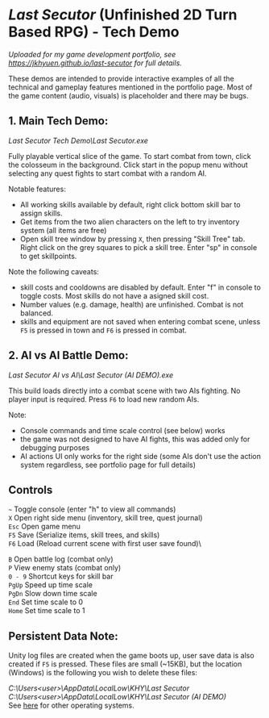 # *Last Secutor* (Unfinished 2D Turn Based RPG) - Tech Demo
*Uploaded for my game development portfolio, see https://jkhyuen.github.io/last-secutor for full details.*

These demos are intended to provide interactive examples of all the technical and gameplay features mentioned in the portfolio page. Most of the game content (audio, visuals) is placeholder and there may be bugs.

## 1. **Main Tech Demo**:
*Last Secutor Tech Demo\Last Secutor.exe*

Fully playable vertical slice of the game. To start combat from town, click the colosseum in the background. Click start in the popup menu without selecting any quest fights to start combat with a random AI. 

Notable features:
 - All working skills available by default, right click bottom skill bar to assign skills.
 - Get items from the two alien characters on the left to try inventory system (all items are free)
 - Open skill tree window by pressing ```X```, then pressing "Skill Tree" tab. Right click on the grey squares to pick a skill tree. Enter "sp" in console to get skillpoints.

Note the following caveats:
 - skill costs and cooldowns are disabled by default. Enter "f" in console to toggle costs. Most skills do not have a asigned skill cost.
 - Number values (e.g. damage, health) are unfinished. Combat is not balanced.
 - skills and equipment are not saved when entering combat scene, unless ```F5``` is pressed in town and ```F6``` is pressed in combat.

## 2. **AI vs AI Battle Demo**: 
*Last Secutor AI vs AI\Last Secutor (AI DEMO).exe*

This build loads directly into a combat scene with two AIs fighting. No player input is required. Press ```F6``` to load new random AIs. 

Note:
 - Console commands and time scale control (see below) works
 - the game was not designed to have AI fights, this was added only for debugging purposes
 - AI actions UI only works for the right side (some AIs don't use the action system regardless, see portfolio page for full details)

## Controls
```~```     Toggle console (enter "h" to view all commands)\
```X```     Open right side menu (inventory, skill tree, quest journal)\
```Esc```   Open game menu\
```F5```    Save (Serialize items, skill trees, and skills)\
```F6```    Load (Reload current scene with first user save found)\

```B```     Open battle log (combat only)\
```P```     View enemy stats (combat only)\
```0 - 9``` Shortcut keys for skill bar\
```PgUp```  Speed up time scale\
```PgDn```  Slow down time scale\
```End```   Set time scale to 0\
```Home```  Set time scale to 1

## Persistent Data Note:
Unity log files are created when the game boots up, user save data is also created if ```F5``` is pressed. These files are small (~15KB), but the location (Windows) is the following you wish to delete these files:

*C:\Users\<user>\AppData\LocalLow\KHY\Last Secutor*\
*C:\Users\<user>\AppData\LocalLow\KHY\Last Secutor (AI DEMO)*\
See [here](https://docs.unity3d.com/ScriptReference/Application-persistentDataPath.html) for other operating systems.
